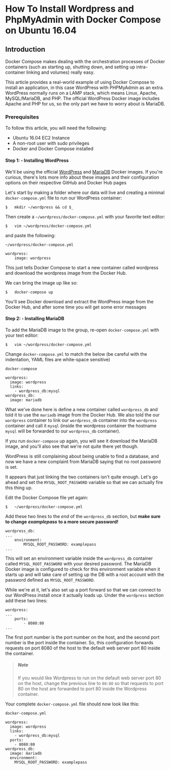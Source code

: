 # How To Install Wordpress and PhpMyAdmin with Docker Compose on Ubuntu 16.04

## Introduction

Docker Compose makes dealing with the orchestration processes of Docker containers (such as starting up, shutting down, and setting up intra-container linking and volumes) really easy.

This article provides a real-world example of using Docker Compose to install an application, in this case WordPress with PHPMyAdmin as an extra. WordPress normally runs on a LAMP stack, which means Linux, Apache, MySQL/MariaDB, and PHP. The official WordPress Docker image includes Apache and PHP for us, so the only part we have to worry about is MariaDB.

### Prerequisites

To follow this article, you will need the following:

-	Ubuntu 16.04 EC2 Instance
-	A non-root user with sudo privileges
-	Docker and Docker Compose installed

#### Step 1:	-	Installing WordPress

We'll be using the official [WordPress](https://hub.docker.com/_/wordpress/]) and [MariaDB](https://hub.docker.com/_/mariadb/) Docker images. If you're curious, there's lots more info about these images and their configuration options on their respective GitHub and Docker Hub pages

Let's start by making a folder where our data will live and creating a minimal `docker-compose.yml` file to run our WordPress container:
```
$	mkdir ~/wordpress && cd $_
```

Then create a `~/wordpress/docker-compose.yml` with your favorite text editor:
```
$	vim ~/wordpress/docker-compose.yml
```
and paste the following:
```
~/wordpress/docker-compose.yml

wordpress:
	image: wordpress
```

This just tells Docker Compose to start a new container called wordpress and download the wordpress image from the Docker Hub.

We can bring the image up like so:
```
$	docker-compose up
```

You'll see Docker download and extract the WordPress image from the Docker Hub, and after some time you will get some error messages

#### Step 2:	-	Installing MariaDB

To add the MariaDB image to the group, re-open `docker-compose.yml` with your text editor:
```
$	vim ~/wordpress/docker-compose.yml
```

Change `docker-compose.yml` to match the below (be careful with the indentation, YAML files are white-space sensitive)

```
docker-compose

wordpress:
  image: wordpress
  links:
    - wordpress_db:mysql
wordpress_db:
  image: mariadb
 ```

What we've done here is define a new container called `wordpress_db` and told it to use the `mariadb` image from the Docker Hub. We also told the our `wordpress` container to link our `wordpress_db` container into the `wordpress` container and call it `mysql` (inside the wordpress container the hostname `mysql` will be forwarded to our `wordpress_db` container).

If you run `docker-compose` up again, you will see it download the MariaDB image, and you'll also see that we're not quite there yet though.

WordPress is still complaining about being unable to find a database, and now we have a new complaint from MariaDB saying that no root password is set.

It appears that just linking the two containers isn't quite enough. Let's go ahead and set the `MYSQL_ROOT_PASSWORD` variable so that we can actually fire this thing up.

Edit the Docker Compose file yet again:

```
$	~/wordpress/docker-compose.yml
```

Add these two lines to the _end_ of the `wordpress_db` section, but **make sure to change** ***examplepass*** **to a more secure password!**

```
wordpress_db:
...
	environment:
		MYSQL_ROOT_PASSWORD: examplepass
...
```

This will set an environment variable inside the `wordpress_db` container called `MYSQL_ROOT_PASSWORD` with your desired password. The MariaDB Docker image is configured to check for this environment variable when it starts up and will take care of setting up the DB with a root account with the password defined as `MYSQL_ROOT_PASSWORD`.

While we're at it, let's also set up a port forward so that we can connect to our WordPress install once it actually loads up. Under the `wordpress` section add these two lines:

```
wordpress:
...
	ports:
		- 8080:80
...
```

The first port number is the port number on the host, and the second port number is the port inside the container. So, this configuration forwards requests on port 8080 of the host to the default web server port 80 inside the container.

>##### Note
> If you would like Wordpress to run on the default web server port 80 on the host, change the previous line to `80:80` so that requests to port 80 on the host are forwarded to port 80 inside the Wordpress container.

Your complete `docker-compose.yml` file should now look like this:

```
docker-compose.yml

wordpress:
  image: wordpress
  links:
    - wordpress_db:mysql
  ports:
    - 8080:80
wordpress_db:
  image: mariadb
  environment:
    MYSQL_ROOT_PASSWORD: examplepass
```
































































